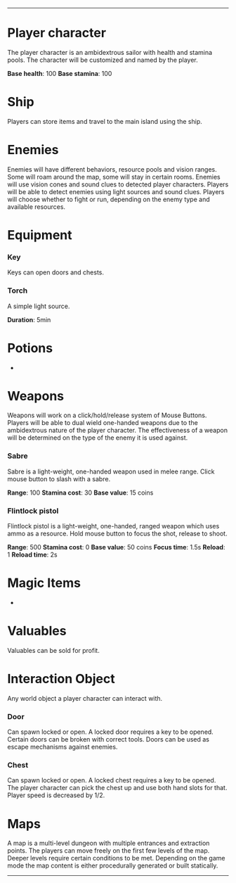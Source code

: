 *** 
# Player character
The player character is an ambidextrous sailor with health and stamina pools. The character will be customized and named by the player.

**Base health**: 100
**Base stamina**: 100

# Ship
Players can store items and travel to the main island using the ship.

# Enemies
Enemies will have different behaviors, resource pools and vision ranges. Some will roam around the map, some will stay in certain rooms. Enemies will use vision cones and sound clues to detected player characters. Players will be able to detect enemies using light sources and sound clues. Players will choose whether to fight or run, depending on the enemy type and available resources.

# Equipment
### Key
Keys can open doors and chests.
### Torch
A simple light source.

**Duration**: 5min

# Potions
-
# Weapons

Weapons will work on a click/hold/release system of Mouse Buttons. Players will be able to dual wield one-handed weapons due to the ambidextrous nature of the player character. The effectiveness of a weapon will be determined on the type of the enemy it is used against.

### Sabre
Sabre is a light-weight, one-handed weapon used in melee range. Click mouse button to slash with a sabre.

**Range**: 100
**Stamina cost**: 30
**Base value**: 15 coins

### Flintlock pistol
Flintlock pistol is a light-weight, one-handed, ranged weapon which uses ammo as a resource. Hold mouse button to focus the shot, release to shoot.

**Range**: 500
**Stamina cost**: 0
**Base value**: 50 coins
**Focus time**: 1.5s
**Reload**: 1
**Reload time**: 2s
# Magic Items
-
# Valuables
Valuables can be sold for profit.

# Interaction Object
Any world object a player character can interact with.

### Door
Can spawn locked or open. A locked door requires a key to be opened. Certain doors can be broken with correct tools. Doors can be used as escape mechanisms against enemies.

### Chest
Can spawn locked or open. A locked chest requires a key to be opened. The player character can pick the chest up and use both hand slots for that. Player speed is decreased by 1/2.

# Maps
A map is a multi-level dungeon with multiple entrances and extraction points. The players can move freely on the first few levels of the map. Deeper levels require certain conditions to be met. Depending on the game mode the map content is either procedurally generated or built statically.
***